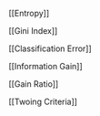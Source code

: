 [[Entropy]]

[[Gini Index]]

[[Classification Error]]

[[Information Gain]]

[[Gain Ratio]]

[[Twoing Criteria]]

